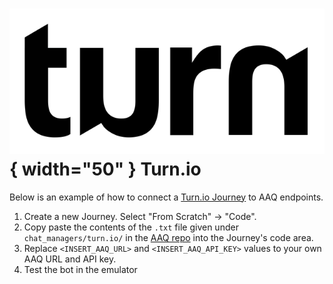 # ![turn logo](./turn_logo.png){ width="50" } Turn.io

Below is an example of how to connect a [Turn.io Journey](https://whatsapp.turn.io/docs/build/journeys_overview) to AAQ endpoints.

1. Create a new Journey. Select "From Scratch" -> "Code".
2. Copy paste the contents of the `.txt` file given under `chat_managers/turn.io/` in the [AAQ repo](https://github.com/IDinsight/aaq-core/tree/main/chat_managers/turn.io) into the Journey's code area.
3. Replace `<INSERT_AAQ_URL>` and `<INSERT_AAQ_API_KEY>` values to your own AAQ URL and API key.
4. Test the bot in the emulator
